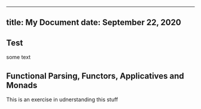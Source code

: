 
---
title: My Document
date: September 22, 2020
---

## Test
some text

## Functional Parsing, Functors, Applicatives and Monads

This is an exercise in udnerstanding this stuff